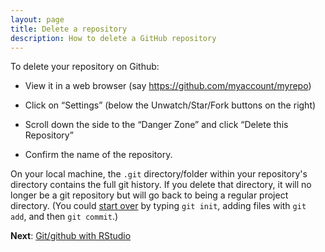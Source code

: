 ```yaml
---
layout: page
title: Delete a repository
description: How to delete a GitHub repository
---
```


To delete your repository on Github:

- View it in a web browser (say <https://github.com/myaccount/myrepo>)

- Click on &ldquo;Settings&rdquo; (below the Unwatch/Star/Fork buttons
  on the right)

- Scroll down the side to the &ldquo;Danger Zone&rdquo; and click &ldquo;Delete this Repository&rdquo;

- Confirm the name of the repository.

On your local machine, the `.git` directory/folder within your repository's
directory contains the full git history. If you delete that directory,
it will no longer be a git repository but will go back to being a
regular project directory.
(You could [start over](init.html) by typing `git init`, adding files
with `git add`, and then `git commit`.)

**Next**: [Git/github with RStudio](rstudio.html)
